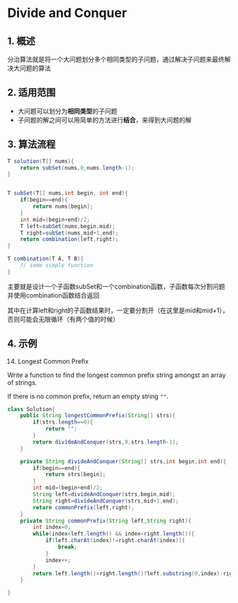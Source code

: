 # Divide and Conquer

## 1. 概述

分治算法就是将一个大问题划分多个相同类型的子问题，通过解决子问题来最终解决大问题的算法

## 2. 适用范围

- 大问题可以划分为**相同类型**的子问题
- 子问题的解之间可以用简单的方法进行**结合**，来得到大问题的解

## 3. 算法流程

~~~java
T solution(T[] nums){
    return subSet(nums,0,nums.length-1);
}


T subSet(T[] nums,int begin, int end){
    if(begin==end){
        return nums[begin];
    }
    int mid=(begin+end)/2;
    T left=subSet(nums,begin,mid);
    T right=subSet(nums,mid+1,end);
    return combination(left,right);
}

T combination(T A, T B){
    // some simple function
}

~~~

主要就是设计一个子函数subSet和一个combination函数，子函数每次分割问题并使用combination函数结合返回

其中在计算left和right的子函数结果时，一定要分割开（在这里是mid和mid+1），否则可能会无限循环（有两个值的时候）

## 4. 示例

14. Longest Common Prefix

Write a function to find the longest common prefix string amongst an array of strings.

If there is no common prefix, return an empty string `""`.



~~~java
class Solution{
	public String longestCommonPrefix(String[] strs){
		if(strs.length==0){
			return "";
		}
		return divideAndConquer(strs,0,strs.length-1);
	}

	private String divideAndConquer(String[] strs,int begin,int end){
		if(begin==end){
			return strs[begin];
		}
		int mid=(begin+end)/2;
		String left=divideAndConquer(strs,begin,mid);
		String right=divideAndConquer(strs,mid+1,end);
		return commonPrefix(left,right);
	}
	private String commonPrefix(String left,String right){
		int index=0;
		while(index<left.length() && index<right.length()){
			if(left.charAt(index)!=right.charAt(index)){
				break;
			}
			index++;
		}
		return left.length()<right.length()?left.substring(0,index):right.substring(0,index);
	}

}
~~~

